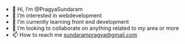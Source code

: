 - 👋 Hi, I’m @PragyaSundaram
- 👀 I’m interested in webdevelopment
- 🌱 I’m currently learning front end development
- 💞️ I’m looking to collaborate on anything related to my area or more
- 📫 How to reach me sundarampragya@gmail.com

<!---
PragyaSundaram/PragyaSundaram is a ✨ special ✨ repository because its `README.md` (this file) appears on your GitHub profile.
You can click the Preview link to take a look at your changes.
--->

